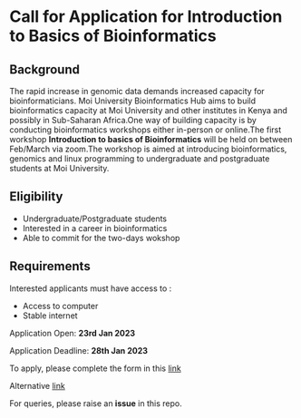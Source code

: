 # Call for Application for Introduction to Basics of Bioinformatics
## Background
The rapid increase in genomic data demands increased capacity for bioinformaticians. Moi University Bioinformatics Hub aims to build bioinformatics capacity at Moi University and other institutes in Kenya and possibly in Sub-Saharan Africa.One way of building capacity is by conducting bioinformatics workshops either in-person or online.The first workshop **Introduction to basics of Bioinformatics** will be held on between Feb/March via zoom.The workshop is aimed at introducing bioinformatics, genomics and linux programming to undergraduate and postgraduate students at Moi University.
## Eligibility
* Undergraduate/Postgraduate students
* Interested in a career in bioinformatics
* Able to commit for the two-days wokshop
## Requirements
Interested applicants must have access to :
* Access to computer
* Stable internet

Application Open: **23rd Jan 2023**

Application Deadline: **28th Jan 2023**

To apply, please complete the form in this [link](https://docs.google.com/forms/d/e/1FAIpQLSdyQlQcK94859OnfyTFh43fobQaOccwLP74YvnJak6frqY6RA/viewform?usp=sf_link)

Alternative [link](https://docs.google.com/forms/d/e/1FAIpQLSdqUUTa06zuDCxGmoS2JkBh9DoGna9i912H5WDFbLa3l49DqQ/viewform?usp=pp_url)

For queries, please raise an **issue** in this repo.
